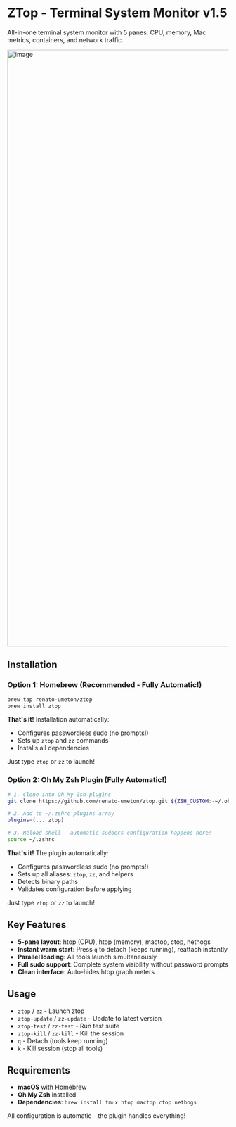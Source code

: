 # ZTop - Terminal System Monitor v1.5

All-in-one terminal system monitor with 5 panes: CPU, memory, Mac metrics, containers, and network traffic.

<img width="2106" height="1356" alt="image" src="https://github.com/user-attachments/assets/101fa69d-f266-4f77-9398-60a55bfb5138" />

## Installation

### Option 1: Homebrew (Recommended - Fully Automatic!)

```bash
brew tap renato-umeton/ztop
brew install ztop
```

**That's it!** Installation automatically:
- Configures passwordless sudo (no prompts!)
- Sets up `ztop` and `zz` commands
- Installs all dependencies

Just type `ztop` or `zz` to launch!

### Option 2: Oh My Zsh Plugin (Fully Automatic!)

```bash
# 1. Clone into Oh My Zsh plugins
git clone https://github.com/renato-umeton/ztop.git ${ZSH_CUSTOM:-~/.oh-my-zsh/custom}/plugins/ztop

# 2. Add to ~/.zshrc plugins array
plugins=(... ztop)

# 3. Reload shell - automatic sudoers configuration happens here!
source ~/.zshrc
```

**That's it!** The plugin automatically:
- Configures passwordless sudo (no prompts!)
- Sets up all aliases: `ztop`, `zz`, and helpers
- Detects binary paths
- Validates configuration before applying

Just type `ztop` or `zz` to launch!

## Key Features

- **5-pane layout**: htop (CPU), htop (memory), mactop, ctop, nethogs
- **Instant warm start**: Press `q` to detach (keeps running), reattach instantly
- **Parallel loading**: All tools launch simultaneously
- **Full sudo support**: Complete system visibility without password prompts
- **Clean interface**: Auto-hides htop graph meters

## Usage

- `ztop` / `zz` - Launch ztop
- `ztop-update` / `zz-update` - Update to latest version
- `ztop-test` / `zz-test` - Run test suite
- `ztop-kill` / `zz-kill` - Kill the session
- `q` - Detach (tools keep running)
- `k` - Kill session (stop all tools)

## Requirements

- **macOS** with Homebrew
- **Oh My Zsh** installed
- **Dependencies**: `brew install tmux htop mactop ctop nethogs`

All configuration is automatic - the plugin handles everything!
